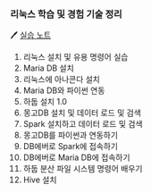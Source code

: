 ### 리눅스 학습 및 경험 기술 정리
🖊️ [실습 노트](https://edgeun.notion.site/05-Linux-Hadoop-106a6bc551d8802e8f58e124abcda90f)
1. 리눅스 설치 및 유용 명령어 실습
2. Maria DB 설치
3. 리눅스에 아나콘다 설치
4. Maria DB와 파이썬 연동
5. 하둡 설치 1.0
6. 몽고DB 설치 및 데이터 로드 및 검색
7. Spark 설치하고 데이터 로드 및 검색
8. 몽고DB를 파이썬과 연동하기
9. DB에버로 Spark에 접속하기
10. DB에버로 Maria DB에 접속하기
11. 하둡 분산 파일 시스템 명령어 배우기
12. Hive 설치
